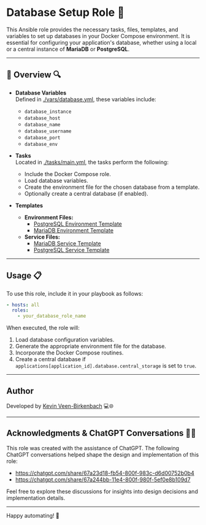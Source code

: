 # Database Setup Role 🚀

This Ansible role provides the necessary tasks, files, templates, and variables to set up databases in your Docker Compose environment. It is essential for configuring your application's database, whether using a local or a central instance of **MariaDB** or **PostgreSQL**.

---

## 📌 Overview 🔍

- **Database Variables**  
  Defined in [./vars/database.yml](./vars/database.yml), these variables include:
  - `database_instance`
  - `database_host`
  - `database_name`
  - `database_username`
  - `database_port`
  - `database_env`

- **Tasks**  
  Located in [./tasks/main.yml](./tasks/main.yml), the tasks perform the following:
  - Include the Docker Compose role.
  - Load database variables.
  - Create the environment file for the chosen database from a template.
  - Optionally create a central database (if enabled).

- **Templates**  
  - **Environment Files:**  
    - [PostgreSQL Environment Template](./templates/env/postgres.env.j2)  
    - [MariaDB Environment Template](./templates/env/mariadb.env.j2)
  - **Service Files:**  
    - [MariaDB Service Template](./templates/services/mariadb.yml.j2)  
    - [PostgreSQL Service Template](./templates/services/postgres.yml.j2)

---

## Usage 📋

To use this role, include it in your playbook as follows:

```yaml
- hosts: all
  roles:
    - your_database_role_name
```

When executed, the role will:

1. Load database configuration variables.
2. Generate the appropriate environment file for the database.
3. Incorporate the Docker Compose routines.
4. Create a central database if `applications[application_id].database.central_storage` is set to `true`.

---

## Author

Developed by [Kevin Veen-Birkenbach](https://www.veen.world/) 💻🌐

---

## Acknowledgments & ChatGPT Conversations 🤖💬

This role was created with the assistance of ChatGPT. The following ChatGPT conversations helped shape the design and implementation of this role:

- https://chatgpt.com/share/67a23d18-fb54-800f-983c-d6d00752b0b4
- https://chatgpt.com/share/67a244bb-11e4-800f-980f-5ef0e8b109d7

Feel free to explore these discussions for insights into design decisions and implementation details.

---

Happy automating! 🎉